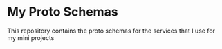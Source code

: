 # My Proto Schemas

This repository contains the proto schemas for the services that I use for my mini projects
